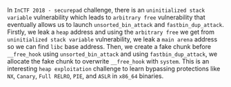 In `InCTF 2018 - securepad` challenge, there is an `uninitialized stack variable` vulnerability which leads to `arbitrary free` vulnerability that eventually allows us to launch `unsorted_bin_attack` and `fastbin_dup_attack`. Firstly, we leak a `heap` address and using the `arbitrary free` we get from `uninitialized stack variable` vulnerability, we leak a `main arena` address so we can find `libc` base address. Then, we create a fake chunk before `__free_hook` using `unsorted_bin_attack` and using `fastbin_dup_attack`, we allocate the fake chunk to overwrite `__free_hook` with `system`. This is an interesting `heap exploitation` challenge to learn bypassing protections like `NX`, `Canary`, `Full RELRO`, `PIE`, and `ASLR` in `x86_64` binaries.